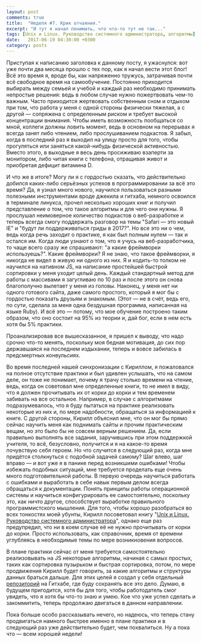 ```yaml
---
layout: post
comments: true
title:  "Неделя #7. Крик отчаяния."
excerpt: "И тут я начал понимать, что что-то тут не так..."
tags: [Unix и Linux. Руководство системного администратора, алгоритмы]
date:   2017-06-19 04:30:00 +0300
category: posts
---
```

Приступая к написанию заголовка к данному посту, я ужаснулся: вот уже почти два месяца прошло с тех пор, как я начал вести этот блог! Всё это время я, вроде бы, как напряженно тружусь, затрачивая почти всё свободное время на самообучение. Постоянно приходится выбирать между семьей и учебой и каждый раз необходимо принимать непростые решения: ведь в любом случае нужно пожертвовать чем-то важным. Часто приходится жертвовать собственным сном и отдыхом при том, что работа у меня  с одной стороны физически тяжелая, а с другой — сопряжена с определенным риском и требует высокой концентрации внимания. Чтобы иметь возможность пообщаться со мной, коллеги должны ловить момент, ведь в основном на перерывах я всегда занят либо чтением, либо прослушиванием подкастов. Я забыл, когда в последний раз я выходил на улицу просто для того, чтобы прогуляться или заняться какой-нибудь физической активностью. Вместо этого, в выходные я весь день просиживаю взаперти за монитором, либо читая книги с телефона, отращивая живот и приобретая дефицит витамина D.

И что же в итоге? Могу ли я с гордостью сказать, что действительно добился каких-либо серьёзных успехов в программировании за всё это время? Да, я узнал много нового, научился пользоваться разными полезными инструментами вроде джекила и гитхаба, немного освоился в терминале линукса, прочел несколько хороших книг и получил представление о том, что такое алгоритмы и для чего они нужны. Я прослушал неимоверное количество подкастов о веб-разработке и теперь всегда смогу поддержать разговор на темы "Safari — это новый IE" и "будут ли поддерживаться гриды в 2017?". Но все это ни о чем, ведь когда речь заходит о практике, я как был полным нулем — так и остался им. Когда люди узнают о том, что я учусь на веб-разработчика, то чаще всего сразу же спрашивают:  "а какие фреймворки используешь?".  Какие фреймворки? Я не знаю, что такое фреймворки, я никогда не видел в живую ни одного из них. Я и кодить-то толком не научился на нативном JS, на написание простейшей быстрой сортировки у меня уходит целый день. Каждый стандартный метод для работы с массивами я загугливаю по 10 раз и после этого он снова благополучно вылетает у меня из головы. Наконец, у меня нет ни одного готового сайта, даже самого простого, который я мог бы с гордостью показать друзьям и знакомым. (Этот — не в счёт, ведь его, по сути, сделала за меня одна бездушная программа, написанная на языке Ruby). И всё это — потому, что мое обучение построено таким образом, что оно состоит на 95% из теории и, дай бог, если в нем есть хотя бы 5% практики.

Проанализировав все вышесказанное, я пришел к выводу, что надо срочно что-то менять, поскольку моя бедная мотивация, до сих пор державшаяся на последнем издыхании, теперь и вовсе забилась в предсмертных конвульсиях.

Во время последней нашей синхронизации с Кириллом, я пожаловался на полное отсутствие практики и был удивлен услышать, что на самом деле, он тоже не понимает, почему я трачу столько времени на чтение, ведь, когда он советовал мне определенные книги, то не имел в виду, что я должен прочитывать их от корки до корки и тем временем забивать на все остальное. Например, в случае с алгоритмами подразумевалось, что я буду пытаться на практике реализовать некоторые из них и, по мере надобности, обращаться за информацией к книге. С другой стороны, Кирилл объяснил мне, что он мог бы прямо сейчас научить меня как поднимать сайты и прочим практическим вещам, но это было бы не совсем верным решением. Да, если правильно выполнять все задания, заручившись при этом поддержкой учителя, то всё, безусловно, получится и я на какое-то время почувствую себя героем. Но что случится в следующий раз, когда мне придётся столкнуться с подобной задачей самому? Шаг влево, шаг вправо — и вот уже я в панике перед возникшими ошибками! Чтобы избежать подобных ситуаций, мне требуется проделать еще очень много подготовительной работы. В первую очередь научиться работать с ошибками и выработать в себе навык первым делом всегда обращаться к документации. Понять принципы работы операционной системы и научиться конфигурировать ее самостоятельно, поскольку это, как ничто другое,  способствует выработке правильного программистского мышления. Для того, чтобы хорошо разобраться во всех тонкостях моей убунты, Кирилл посоветовал книгу "[Unix и Linux. Руководство системного администратора](https://www.ozon.ru/context/detail/id/31924164/)", однако еще раз предупредил, что ни в коем случае её не нужно прочитывать от корки до корки. Просто использовать, как справочник, время от времени углубляясь в необходимые темы по мере возникновения вопросов.

В плане практики сейчас от меня требуется самостоятельно реализовывать на JS некоторые алгоритмы, начиная с самых простых, таких как сортировка пузырьком и быстрая сортировка, потом, по мере продвижения Кирилл будет говорить, за какие алгоритмы и структуры данных браться дальше. Для этих целей я создал у себя отдельный [репозиторий](https://github.com/joisadler/algorithms-and-data-structures) на Гитхабе, где буду сохранять все это дело. Думаю, в будущем пригодится, хотя бы для того, чтобы работодатель смог увидеть, что я хотя бы что-то знаю и умею. Кое что уже успел сделать и закоммитить, теперь продолжаю двигаться в данном направлении.

Пока больше особо рассказывать нечего, но надеюсь, что теперь стану продвигаться намного быстрее именно в плане практики и в следующий раз уже действительно будет, чем похвалиться. Ну а пока что — всем хорошей недели!
